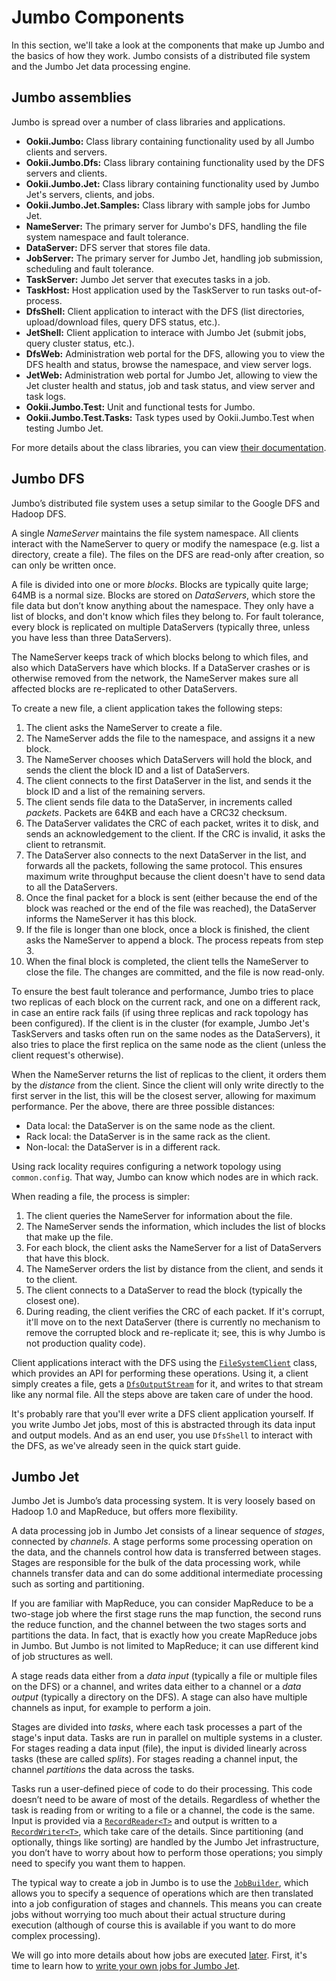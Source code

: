 # Jumbo Components

In this section, we'll take a look at the components that make up Jumbo and the basics of how they
work. Jumbo consists of a distributed file system and the Jumbo Jet data processing engine.

## Jumbo assemblies

Jumbo is spread over a number of class libraries and applications.

- **Ookii.Jumbo:** Class library containing functionality used by all Jumbo clients and servers.
- **Ookii.Jumbo.Dfs:** Class library containing functionality used by the DFS servers and
  clients.
- **Ookii.Jumbo.Jet:** Class library containing functionality used by Jumbo Jet's servers, clients,
  and jobs.
- **Ookii.Jumbo.Jet.Samples:** Class library with sample jobs for Jumbo Jet.
- **NameServer:** The primary server for Jumbo's DFS, handling the file system namespace and fault
  tolerance.
- **DataServer:** DFS server that stores file data.
- **JobServer:** The primary server for Jumbo Jet, handling job submission, scheduling and fault
  tolerance.
- **TaskServer:** Jumbo Jet server that executes tasks in a job.
- **TaskHost:** Host application used by the TaskServer to run tasks out-of-process.
- **DfsShell:** Client application to interact with the DFS (list directories, upload/download files,
  query DFS status, etc.).
- **JetShell:** Client application to interace with Jumbo Jet (submit jobs, query cluster status, etc.).
- **DfsWeb:** Administration web portal for the DFS, allowing you to view the DFS health and status,
  browse the namespace, and view server logs.
- **JetWeb:** Administration web portal for Jumbo Jet, allowing to view the Jet cluster health and
  status, job and task status, and view server and task logs.
- **Ookii.Jumbo.Test:** Unit and functional tests for Jumbo.
- **Ookii.Jumbo.Test.Tasks:** Task types used by Ookii.Jumbo.Test when testing Jumbo Jet.

For more details about the class libraries, you can view [their documentation](https://www.ookii.org/Link/JumboDoc).

## Jumbo DFS

Jumbo’s distributed file system uses a setup similar to the Google DFS and Hadoop DFS.

A single _NameServer_ maintains the file system namespace. All clients interact with the NameServer
to query or modify the namespace (e.g. list a directory, create a file). The files on the DFS are
read-only after creation, so can only be written once.

A file is divided into one or more _blocks_. Blocks are typically quite large; 64MB is a normal
size. Blocks are stored on _DataServers_, which store the file data but don’t know anything about
the namespace. They only have a list of blocks, and don't know which files they belong to. For
fault tolerance, every block is replicated on multiple DataServers (typically three, unless you
have less than three DataServers).

The NameServer keeps track of which blocks belong to which files, and also which DataServers have
which blocks. If a DataServer crashes or is otherwise removed from the network, the NameServer
makes sure all affected blocks are re-replicated to other DataServers.

To create a new file, a client application takes the following steps:

1. The client asks the NameServer to create a file.
2. The NameServer adds the file to the namespace, and assigns it a new block.
3. The NameServer chooses which DataServers will hold the block, and sends the client the block ID
   and a list of DataServers.
4. The client connects to the first DataServer in the list, and sends it the block ID and a list of
   the remaining servers.
5. The client sends file data to the DataServer, in increments called _packets_. Packets are 64KB
   and each have a CRC32 checksum.
6. The DataServer validates the CRC of each packet, writes it to disk, and sends an acknowledgement
   to the client. If the CRC is invalid, it asks the client to retransmit.
7. The DataServer also connects to the next DataServer in the list, and forwards all the packets,
   following the same protocol. This ensures maximum write throughput because the client doesn't
   have to send data to all the DataServers.
8. Once the final packet for a block is sent (either because the end of the block was reached or
   the end of the file was reached), the DataServer informs the NameServer it has this block.
9. If the file is longer than one block, once a block is finished, the client asks the NameServer
   to append a block. The process repeats from step 3.
10. When the final block is completed, the client tells the NameServer to close the file. The
    changes are committed, and the file is now read-only.

To ensure the best fault tolerance and performance, Jumbo tries to place two replicas of each block
on the current rack, and one on a different rack, in case an entire rack fails (if using three
replicas and rack topology has been configured). If the client is in the cluster (for example,
Jumbo Jet's TaskServers and tasks often run on the same nodes as the DataServers), it also tries
to place the first replica on the same node as the client (unless the client request's otherwise).

When the NameServer returns the list of replicas to the client, it orders them by the _distance_
from the client. Since the client will only write directly to the first server in the list, this
will be the closest server, allowing for maximum performance. Per the above, there are three
possible distances:

- Data local: the DataServer is on the same node as the client.
- Rack local: the DataServer is in the same rack as the client.
- Non-local: the DataServer is in a different rack.

Using rack locality requires configuring a network topology using `common.config`. That way, Jumbo
can know which nodes are in which rack.

When reading a file, the process is simpler:

1. The client queries the NameServer for information about the file.
2. The NameServer sends the information, which includes the list of blocks that make up the file.
3. For each block, the client asks the NameServer for a list of DataServers that have this block.
4. The NameServer orders the list by distance from the client, and sends it to the client.
5. The client connects to a DataServer to read the block (typically the closest one).
6. During reading, the client verifies the CRC of each packet. If it's corrupt, it'll move on to the
   next DataServer (there is currently no mechanism to remove the corrupted block and re-replicate
   it; see, this is why Jumbo is not production quality code).

Client applications interact with the DFS using the [`FileSystemClient`][] class, which provides an API
for performing these operations. Using it, a client simply creates a file, gets a [`DfsOutputStream`][]
for it, and writes to that stream like any normal file. All the steps above are taken care of under
the hood.

It's probably rare that you'll ever write a DFS client application yourself. If you write Jumbo Jet
jobs, most of this is abstracted through its data input and output models. And as an end user, you
use `DfsShell` to interact with the DFS, as we've already seen in the quick start guide.

## Jumbo Jet

Jumbo Jet is Jumbo’s data processing system. It is very loosely based on Hadoop 1.0 and MapReduce,
but offers more flexibility.

A data processing job in Jumbo Jet consists of a linear sequence of _stages_, connected by
_channels_. A stage performs some processing operation on the data, and the channels control how
data is transferred between stages. Stages are responsible for the bulk of the data processing
work, while channels transfer data and can do some additional intermediate processing such as
sorting and partitioning.

If you are familiar with MapReduce, you can consider MapReduce to be a two-stage job where the
first stage runs the map function, the second runs the reduce function, and the channel between the
two stages sorts and partitions the data. In fact, that is exactly how you create MapReduce jobs in
Jumbo. But Jumbo is not limited to MapReduce; it can use different kind of job structures as well.

A stage reads data either from a _data input_ (typically a file or multiple files on the DFS) or a
channel, and writes data either to a channel or a _data output_ (typically a directory on the DFS).
A stage can also have multiple channels as input, for example to perform a join.

Stages are divided into _tasks_, where each task processes a part of the stage's input data. Tasks
are run in parallel on multiple systems in a cluster. For stages reading a data input (file), the
input is divided linearly across tasks (these are called _splits_). For stages reading a channel
input, the channel _partitions_ the data across the tasks.

Tasks run a user-defined piece of code to do their processing. This code doesn’t need to be aware of
most of the details. Regardless of whether the task is reading from or writing to a file or a
channel, the code is the same. Input is provided via a [`RecordReader<T>`][] and output is written to a
[`RecordWriter<T>`][], which take care of the details. Since partitioning (and optionally, things like
sorting) are handled by the Jumbo Jet infrastructure, you don’t have to worry about how to perform
those operations; you simply need to specify you want them to happen.

The typical way to create a job in Jumbo is to use the [`JobBuilder`][], which allows you to specify a
sequence of operations which are then translated into a job configuration of stages and channels.
This means you can create jobs without worrying too much about their actual structure during
execution (although of course this is available if you want to do more complex processing).

We will go into more details about how jobs are executed [later](JobExecution.md). First, it's time
to learn how to [write your own jobs for Jumbo Jet](Tutorial1.md).

[`DfsOutputStream`]: https://www.ookii.org/docs/jumbo-2.0/html/T_Ookii_Jumbo_Dfs_DfsOutputStream.htm
[`FileSystemClient`]: https://www.ookii.org/docs/jumbo-2.0/html/T_Ookii_Jumbo_Dfs_FileSystem_FileSystemClient.htm
[`JobBuilder`]: https://www.ookii.org/docs/jumbo-2.0/html/T_Ookii_Jumbo_Jet_Jobs_Builder_JobBuilder.htm
[`RecordReader<T>`]: https://www.ookii.org/docs/jumbo-2.0/html/T_Ookii_Jumbo_IO_RecordReader_1.htm
[`RecordWriter<T>`]: https://www.ookii.org/docs/jumbo-2.0/html/T_Ookii_Jumbo_IO_RecordWriter_1.htm
